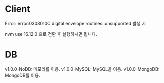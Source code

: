 # Client

Error: error:0308010C:digital envelope routines::unsupported 발생 시

nvm use 16.12.0 으로 전환 후 실행하시면 됩니다.

# DB

v1.0.0-NoDB: 메모리를 이용.
v1.0.0-MySQL: MySQL을 이용.
v1.0.0-MongoDB: MongoDB를 이용.
